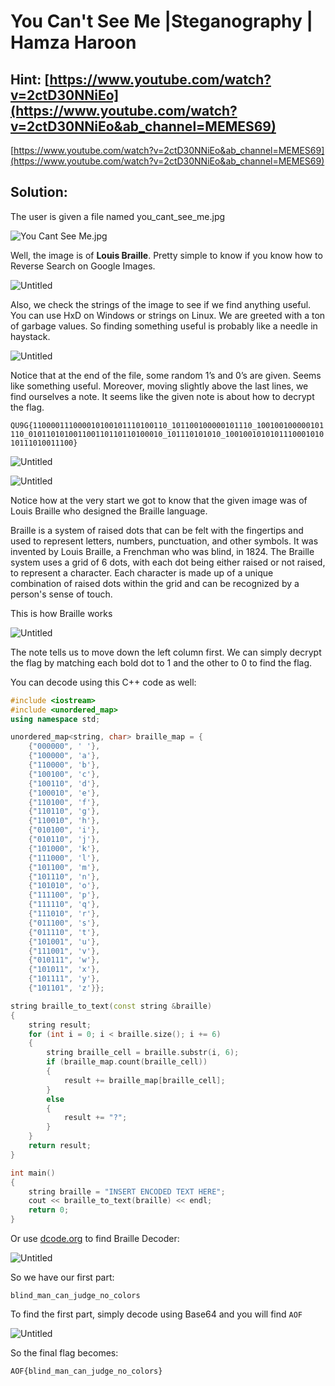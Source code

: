 # You Can't See Me |Steganography | Hamza Haroon

## Hint: [https://www.youtube.com/watch?v=2ctD30NNiEo](https://www.youtube.com/watch?v=2ctD30NNiEo&ab_channel=MEMES69)

[https://www.youtube.com/watch?v=2ctD30NNiEo&ab_channel=MEMES69](https://www.youtube.com/watch?v=2ctD30NNiEo&ab_channel=MEMES69)

## Solution:

The user is given a file named you_cant_see_me.jpg 

![You Cant See Me.jpg](You%20Can't%20See%20Me%20Steganography%20Hamza%20Haroon%20b6a48fabe7fd41929c16d8004cc1bf05/You_Cant_See_Me.jpg)

Well, the image is of **Louis Braille**. Pretty simple to know if you know how to Reverse Search on Google Images.

![Untitled](You%20Can't%20See%20Me%20Steganography%20Hamza%20Haroon%20b6a48fabe7fd41929c16d8004cc1bf05/Untitled.png)

Also, we check the strings of the image to see if we find anything useful. You can use HxD on Windows or strings on Linux. We are greeted with a ton of garbage values. So finding something useful is probably like a needle in haystack. 

![Untitled](You%20Can't%20See%20Me%20Steganography%20Hamza%20Haroon%20b6a48fabe7fd41929c16d8004cc1bf05/Untitled%201.png)

Notice that at the end of the file, some random 1’s and 0’s are given. Seems like something useful. Moreover, moving slightly above the last lines, we find ourselves a note. It seems like the given note is about how to decrypt the flag.

`QU9G{110000111000010100101110100110_101100100000101110_100100100000101110_010110101001100110110110100010_101110101010_100100101010111000101010111010011100}`

![Untitled](You%20Can't%20See%20Me%20Steganography%20Hamza%20Haroon%20b6a48fabe7fd41929c16d8004cc1bf05/Untitled%202.png)

![Untitled](You%20Can't%20See%20Me%20Steganography%20Hamza%20Haroon%20b6a48fabe7fd41929c16d8004cc1bf05/Untitled%203.png)

Notice how at the very start we got to know that the given image was of Louis Braille who designed the Braille language. 

Braille is a system of raised dots that can be felt with the fingertips and used to represent letters, numbers, punctuation, and other symbols. It was invented by Louis Braille, a Frenchman who was blind, in 1824. The Braille system uses a grid of 6 dots, with each dot being either raised or not raised, to represent a character. Each character is made up of a unique combination of raised dots within the grid and can be recognized by a person's sense of touch.

This is how Braille works

![Untitled](You%20Can't%20See%20Me%20Steganography%20Hamza%20Haroon%20b6a48fabe7fd41929c16d8004cc1bf05/Untitled%204.png)

The note tells us to move down the left column first. We can simply decrypt the flag by matching each bold dot to 1 and the other to 0 to find the flag. 

You can decode using this C++ code as well:

```cpp
#include <iostream>
#include <unordered_map>
using namespace std;

unordered_map<string, char> braille_map = {
    {"000000", ' '},
    {"100000", 'a'},
    {"110000", 'b'},
    {"100100", 'c'},
    {"100110", 'd'},
    {"100010", 'e'},
    {"110100", 'f'},
    {"110110", 'g'},
    {"110010", 'h'},
    {"010100", 'i'},
    {"010110", 'j'},
    {"101000", 'k'},
    {"111000", 'l'},
    {"101100", 'm'},
    {"101110", 'n'},
    {"101010", 'o'},
    {"111100", 'p'},
    {"111110", 'q'},
    {"111010", 'r'},
    {"011100", 's'},
    {"011110", 't'},
    {"101001", 'u'},
    {"111001", 'v'},
    {"010111", 'w'},
    {"101011", 'x'},
    {"101111", 'y'},
    {"101101", 'z'}};

string braille_to_text(const string &braille)
{
    string result;
    for (int i = 0; i < braille.size(); i += 6)
    {
        string braille_cell = braille.substr(i, 6);
        if (braille_map.count(braille_cell))
        {
            result += braille_map[braille_cell];
        }
        else
        {
            result += "?";
        }
    }
    return result;
}

int main()
{
    string braille = "INSERT ENCODED TEXT HERE";
    cout << braille_to_text(braille) << endl;
    return 0;
}
```

Or use [dcode.org](http://dcode.org) to find Braille Decoder:

![Untitled](You%20Can't%20See%20Me%20Steganography%20Hamza%20Haroon%20b6a48fabe7fd41929c16d8004cc1bf05/Untitled%205.png)

So we have our first part:

`blind_man_can_judge_no_colors`

To find the first part, simply decode using Base64 and you will find `AOF`

![Untitled](You%20Can't%20See%20Me%20Steganography%20Hamza%20Haroon%20b6a48fabe7fd41929c16d8004cc1bf05/Untitled%206.png)

So the final flag becomes:

`AOF{blind_man_can_judge_no_colors}`